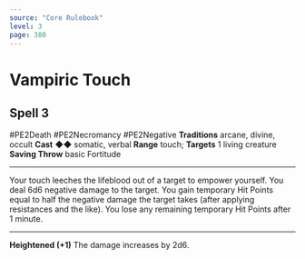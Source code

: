 ```yaml
---
source: "Core Rulebook"
level: 3
page: 380
---
```


# Vampiric Touch
## Spell 3
#PE2Death #PE2Necromancy #PE2Negative 
**Traditions** arcane, divine, occult
**Cast** ◆◆ somatic, verbal
**Range** touch; **Targets** 1 living creature
**Saving Throw** basic Fortitude

-----
Your touch leeches the lifeblood out of a target to empower yourself. You deal 6d6 negative damage to the target. You gain temporary Hit Points equal to half the negative damage the target takes (after applying resistances and the like). You lose any remaining temporary Hit Points after 1 minute. 

---
**Heightened (+1)** The damage increases by 2d6.